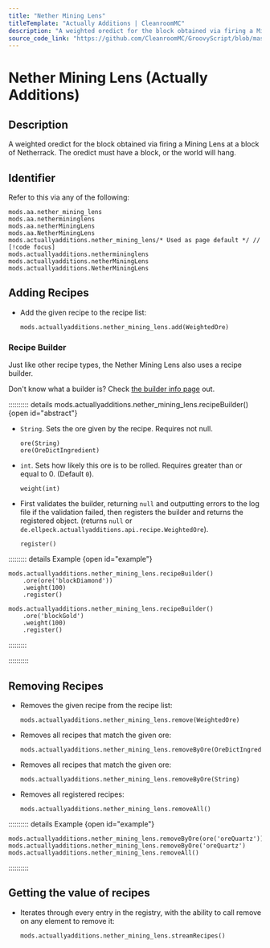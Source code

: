 ```yaml
---
title: "Nether Mining Lens"
titleTemplate: "Actually Additions | CleanroomMC"
description: "A weighted oredict for the block obtained via firing a Mining Lens at a block of Netherrack. The oredict must have a block, or the world will hang."
source_code_link: "https://github.com/CleanroomMC/GroovyScript/blob/master/src/main/java/com/cleanroommc/groovyscript/compat/mods/actuallyadditions/NetherMiningLens.java"
---
```


# Nether Mining Lens (Actually Additions)

## Description

A weighted oredict for the block obtained via firing a Mining Lens at a block of Netherrack. The oredict must have a block, or the world will hang.

## Identifier

Refer to this via any of the following:

```groovy:no-line-numbers {5}
mods.aa.nether_mining_lens
mods.aa.nethermininglens
mods.aa.netherMiningLens
mods.aa.NetherMiningLens
mods.actuallyadditions.nether_mining_lens/* Used as page default */ // [!code focus]
mods.actuallyadditions.nethermininglens
mods.actuallyadditions.netherMiningLens
mods.actuallyadditions.NetherMiningLens
```


## Adding Recipes

- Add the given recipe to the recipe list:

    ```groovy:no-line-numbers
    mods.actuallyadditions.nether_mining_lens.add(WeightedOre)
    ```


### Recipe Builder

Just like other recipe types, the Nether Mining Lens also uses a recipe builder.

Don't know what a builder is? Check [the builder info page](../../getting_started/builder.md) out.

:::::::::: details mods.actuallyadditions.nether_mining_lens.recipeBuilder() {open id="abstract"}
- `String`. Sets the ore given by the recipe. Requires not null.

    ```groovy:no-line-numbers
    ore(String)
    ore(OreDictIngredient)
    ```

- `int`. Sets how likely this ore is to be rolled. Requires greater than or equal to 0. (Default `0`).

    ```groovy:no-line-numbers
    weight(int)
    ```

- First validates the builder, returning `null` and outputting errors to the log file if the validation failed, then registers the builder and returns the registered object. (returns `null` or `de.ellpeck.actuallyadditions.api.recipe.WeightedOre`).

    ```groovy:no-line-numbers
    register()
    ```

::::::::: details Example {open id="example"}
```groovy:no-line-numbers
mods.actuallyadditions.nether_mining_lens.recipeBuilder()
    .ore(ore('blockDiamond'))
    .weight(100)
    .register()

mods.actuallyadditions.nether_mining_lens.recipeBuilder()
    .ore('blockGold')
    .weight(100)
    .register()
```

:::::::::

::::::::::

## Removing Recipes

- Removes the given recipe from the recipe list:

    ```groovy:no-line-numbers
    mods.actuallyadditions.nether_mining_lens.remove(WeightedOre)
    ```

- Removes all recipes that match the given ore:

    ```groovy:no-line-numbers
    mods.actuallyadditions.nether_mining_lens.removeByOre(OreDictIngredient)
    ```

- Removes all recipes that match the given ore:

    ```groovy:no-line-numbers
    mods.actuallyadditions.nether_mining_lens.removeByOre(String)
    ```

- Removes all registered recipes:

    ```groovy:no-line-numbers
    mods.actuallyadditions.nether_mining_lens.removeAll()
    ```

:::::::::: details Example {open id="example"}
```groovy:no-line-numbers
mods.actuallyadditions.nether_mining_lens.removeByOre(ore('oreQuartz'))
mods.actuallyadditions.nether_mining_lens.removeByOre('oreQuartz')
mods.actuallyadditions.nether_mining_lens.removeAll()
```

::::::::::

## Getting the value of recipes

- Iterates through every entry in the registry, with the ability to call remove on any element to remove it:

    ```groovy:no-line-numbers
    mods.actuallyadditions.nether_mining_lens.streamRecipes()
    ```
